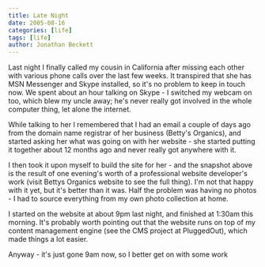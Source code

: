 ```yaml
---
title: Late Night
date: 2005-08-16
categories: [life]
tags: [life]
author: Jonathan Beckett
---
```


Last night I finally called my cousin in California after missing each other with various phone calls over the last few weeks. It transpired that she has MSN Messenger and Skype installed, so it's no problem to keep in touch now. We spent about an hour talking on Skype - I switched my webcam on too, which blew my uncle away; he's never really got involved in the whole computer thing, let alone the internet.

While talking to her I remembered that I had an email a couple of days ago from the domain name registrar of her business (Betty's Organics), and started asking her what was going on with her website - she started putting it together about 12 months ago and never really got anywhere with it.

I then took it upon myself to build the site for her - and the snapshot above is the result of one evening's worth of a professional website developer's work (visit Bettys Organics website to see the full thing). I'm not that happy with it yet, but it's better than it was. Half the problem was having no photos - I had to source everything from my own photo collection at home.

I started on the website at about 9pm last night, and finished at 1:30am this morning. It's probably worth pointing out that the website runs on top of my content management engine (see the CMS project at PluggedOut), which made things a lot easier.

Anyway - it's just gone 9am now, so I better get on with some work 